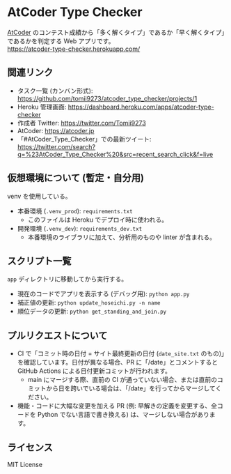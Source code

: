 # AtCoder Type Checker

[AtCoder](https://atcoder.jp) のコンテスト成績から「多く解くタイプ」であるか「早く解くタイプ」であるかを判定する Web アプリです。  
https://atcoder-type-checker.herokuapp.com/

## 関連リンク

- タスク一覧 (カンバン形式): https://github.com/tomii9273/atcoder_type_checker/projects/1
- Heroku 管理画面: https://dashboard.heroku.com/apps/atcoder-type-checker
- 作成者 Twitter: https://twitter.com/Tomii9273
- AtCoder: https://atcoder.jp
- 「#AtCoder_Type_Checker」での最新ツイート: https://twitter.com/search?q=%23AtCoder_Type_Checker%20&src=recent_search_click&f=live

## 仮想環境について (暫定・自分用)

venv を使用している。

- 本番環境 (`.venv_prod`): `requirements.txt`
  - このファイルは Heroku でデプロイ時に使われる。
- 開発環境 (`.venv_dev`): `requirements_dev.txt`
  - 本番環境のライブラリに加えて、分析用のものや linter が含まれる。

## スクリプト一覧

`app` ディレクトリに移動してから実行する。

- 現在のコードでアプリを表示する (デバッグ用): `python app.py`
- 補正値の更新: `python update_hoseichi.py -n name`
- 順位データの更新: `python get_standing_and_join.py`

## プルリクエストについて

- CI で「コミット時の日付 = サイト最終更新の日付 (`date_site.txt` のもの)」を確認しています。日付が異なる場合、PR に「/date」とコメントすると GitHub Actions による日付更新コミットが行われます。
  - main にマージする際、直前の CI が通っていない場合、または直前のコミットから日を跨いでいる場合は、「/date」を行ってからマージしてください。
- 機能・コードに大幅な変更を加える PR (例: 早解きの定義を変更する、全コードを Python でない言語で書き換える) は、マージしない場合があります。

## ライセンス

MIT License
